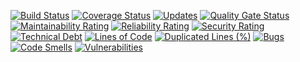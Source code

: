 [![Build Status](https://travis-ci.org/smbla/sm.svg?branch=master)](https://travis-ci.org/smbla/sm)
[![Coverage Status](https://coveralls.io/repos/github/smbla/sm/badge.svg?branch=master)](https://coveralls.io/github/smbla/sm?branch=master)
[![Updates](https://pyup.io/repos/github/smbla/sm/shield.svg)](https://pyup.io/repos/github/smbla/sm/)
[![Quality Gate Status](https://sonarcloud.io/api/project_badges/measure?project=smbla_sm&metric=alert_status)](https://sonarcloud.io/dashboard?id=smbla_sm)
[![Maintainability Rating](https://sonarcloud.io/api/project_badges/measure?project=smbla_sm&metric=sqale_rating)](https://sonarcloud.io/dashboard?id=smbla_sm)
[![Reliability Rating](https://sonarcloud.io/api/project_badges/measure?project=smbla_sm&metric=reliability_rating)](https://sonarcloud.io/dashboard?id=smbla_sm)
[![Security Rating](https://sonarcloud.io/api/project_badges/measure?project=smbla_sm&metric=security_rating)](https://sonarcloud.io/dashboard?id=smbla_sm)
[![Technical Debt](https://sonarcloud.io/api/project_badges/measure?project=smbla_sm&metric=sqale_index)](https://sonarcloud.io/dashboard?id=smbla_sm)
[![Lines of Code](https://sonarcloud.io/api/project_badges/measure?project=smbla_sm&metric=ncloc)](https://sonarcloud.io/dashboard?id=smbla_sm)
[![Duplicated Lines (%)](https://sonarcloud.io/api/project_badges/measure?project=smbla_sm&metric=duplicated_lines_density)](https://sonarcloud.io/dashboard?id=smbla_sm)
[![Bugs](https://sonarcloud.io/api/project_badges/measure?project=smbla_sm&metric=bugs)](https://sonarcloud.io/dashboard?id=smbla_sm)
[![Code Smells](https://sonarcloud.io/api/project_badges/measure?project=smbla_sm&metric=code_smells)](https://sonarcloud.io/dashboard?id=smbla_sm)
[![Vulnerabilities](https://sonarcloud.io/api/project_badges/measure?project=smbla_sm&metric=vulnerabilities)](https://sonarcloud.io/dashboard?id=smbla_sm)
